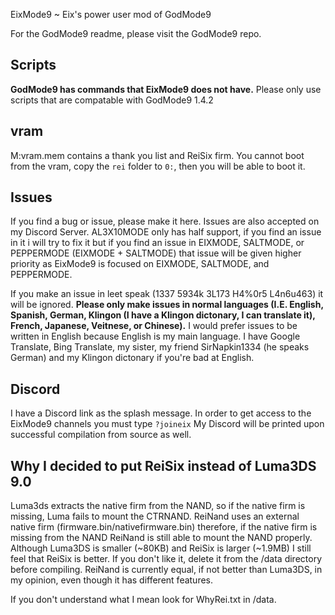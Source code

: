 EixMode9 ~ Eix's power user mod of GodMode9

For the GodMode9 readme, please visit the GodMode9 repo.

## Scripts

__GodMode9 has commands that EixMode9 does not have.__
Please only use scripts that are compatable with GodMode9 1.4.2

## vram

M:vram.mem contains a thank you list and ReiSix firm.
You cannot boot from the vram, copy the `rei` folder to `0:`, then you will be able to boot it.

## Issues

If you find a bug or issue, please make it here.
Issues are also accepted on my Discord Server.
AL3X10MODE only has half support, if you find an issue in it i will try to fix it but if you find an issue in EIXMODE, SALTMODE, or PEPPERMODE (EIXMODE + SALTMODE) that issue will be given higher priority as EixMode9 is focused on EIXMODE, SALTMODE, and PEPPERMODE.

If you make an issue in leet speak (1337 5934k 3L173 H4%0r5 L4n6u463) it will be ignored.
__Please only make issues in normal languages (I.E. English, Spanish, German, Klingon (I have a Klingon dictonary, I can translate it), French, Japanese, Veitnese, or Chinese).__ I would prefer issues to be written in English because English is my main language. I have Google Translate, Bing Translate, my sister, my friend SirNapkin1334 (he speaks German) and my Klingon dictonary if you're bad at English.

## Discord

I have a Discord link as the splash message.
In order to get access to the EixMode9 channels you must type `?joineix`
My Discord will be printed upon successful compilation from source as well.

## Why I decided to put ReiSix instead of Luma3DS 9.0

Luma3ds extracts the native firm from the NAND, so if the native firm is missing, Luma fails to mount the CTRNAND.
ReiNand uses an external native firm (firmware.bin/nativefirmware.bin) therefore, if the native firm is missing from the NAND ReiNand is still able to mount the NAND properly.
Although Luma3DS is smaller (~80KB) and ReiSix is larger (~1.9MB) I still feel that ReiSix is better. If you don't like it, delete it from the /data directory before compiling.
ReiNand is currently equal, if not better than Luma3DS, in my opinion, even though it has different features.

If you don't understand what I mean look for WhyRei.txt in /data.
